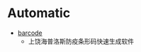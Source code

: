 # Automatic

* [barcode](https://github.com/leekunhwee/Automatic/tree/main/barcode)
  * 上饶海普洛斯防疫条形码快速生成软件
